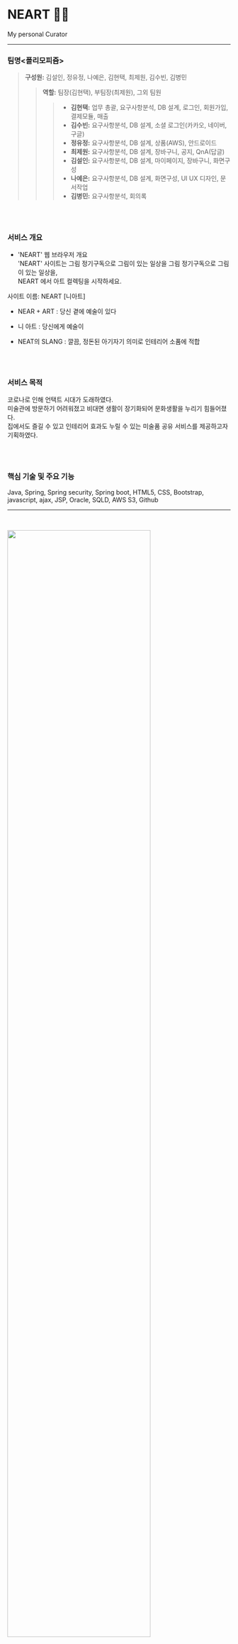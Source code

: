 # NEART :artist:

My personal Curator

---------------------------------

### 팀명<폴리모피즘>
> **구성원:** 김설인, 정유정, 나예은, 김현택, 최제원, 김수빈, 김병민
>
>> **역할:** 팀장(김현택), 부팀장(최제원), 그외 팀원 
>>
>>> * **김현택:** 업무 총괄, 요구사항분석, DB 설계, 로그인, 회원가입, 결제모듈, 매출 <br>
>>> * **김수빈:** 요구사항분석, DB 설계, 소셜 로그인(카카오, 네이버, 구글) <br>
>>> * **정유정:** 요구사항분석, DB 설계, 상품(AWS), 안드로이드 <br>
>>> * **최제원:** 요구사항분석, DB 설계, 장바구니, 공지, QnA(답글) <br>
>>> * **김설인:** 요구사항분석, DB 설계, 마이페이지, 장바구니, 화면구성 <br>
>>> * **나예은:** 요구사항분석, DB 설계, 화면구성, UI UX 디자인, 문서작업 <br>
>>> * **김병민:** 요구사항분석, 회의록





<br>
<br>

### 서비스 개요
- 'NEART' 웹 브라우저 개요 <br>
'NEART' 사이트는 그림 정기구독으로 그림이 있는 일상을 
그림 정기구독으로 그림이 있는 일상을,   
NEART 에서 아트 컬렉팅을 시작하세요.

 사이트 이름: NEART [니아트]

 - NEAR + ART : 당신 곁에 예술이 있다

 - 니 아트 : 당신에게 예술이

 - NEAT의 SLANG : 깔끔, 정돈된 아기자기 의미로 인테리어 소품에 적합

<br>
<br>

### 서비스 목적
코로나로 인해 언택트 시대가 도래하였다. <br>
미술관에 방문하기 어려워졌고 비대면 생활이 장기화되어 문화생활을 누리기 힘들어졌다. <br>
집에서도 즐길 수 있고 인테리어 효과도 누릴 수 있는 미술품 공유 서비스를 제공하고자 기획하였다.

<br>
<br>

### 핵심 기술 및 주요 기능
Java, Spring, Spring security, Spring boot, HTML5, CSS, Bootstrap, <br>
javascript, ajax, JSP, Oracle, SQLD, AWS S3, Github


---------------------------------


<!--


------------------------------
### 기대효과

------------------------------
### 페이지구성(시나리오)

------------------------------

### 구현 화면 -->


<br/>
<p>
<img src="https://github.com/TeamPolymorphism/spring_boot_neart/blob/main/img/neart_final_presentation/%EC%8A%AC%EB%9D%BC%EC%9D%B4%EB%93%9C1.PNG" width="80%">
</p><br/>
<p>
<img src="https://github.com/TeamPolymorphism/spring_boot_neart/blob/main/img/neart_final_presentation/%EC%8A%AC%EB%9D%BC%EC%9D%B4%EB%93%9C2.PNG">
</p><br/>
<p>
<img src="https://github.com/TeamPolymorphism/spring_boot_neart/blob/main/img/neart_final_presentation/%EC%8A%AC%EB%9D%BC%EC%9D%B4%EB%93%9C3.PNG">
</p><br/>
<p>
<img src="https://github.com/TeamPolymorphism/spring_boot_neart/blob/main/img/neart_final_presentation/%EC%8A%AC%EB%9D%BC%EC%9D%B4%EB%93%9C4.PNG">
</p>
<p>
<img src="https://github.com/TeamPolymorphism/spring_boot_neart/blob/main/img/neart_final_presentation/%EC%8A%AC%EB%9D%BC%EC%9D%B4%EB%93%9C5.PNG">
</p>
<p>
<img src="https://github.com/TeamPolymorphism/spring_boot_neart/blob/main/img/neart_final_presentation/%EC%8A%AC%EB%9D%BC%EC%9D%B4%EB%93%9C6.PNG">
</p>
<p>
<img src="https://github.com/TeamPolymorphism/spring_boot_neart/blob/main/img/neart_final_presentation/%EC%8A%AC%EB%9D%BC%EC%9D%B4%EB%93%9C7.PNG">
</p>



<br/>
